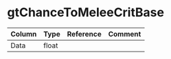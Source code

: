 # gtChanceToMeleeCritBase

| Column | Type | Reference | Comment |
|--------|------|-----------|---------|
|Data|float|||

